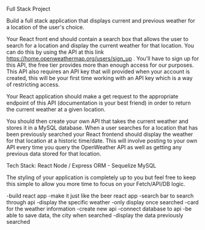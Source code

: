 Full Stack Project

Build a full stack application that displays current and previous weather for a location of the user's choice. 

Your React front end should contain a search box that allows the user to search for a location and display the current weather for that location. You can do this by using the API at this link https://home.openweathermap.org/users/sign_up . 
You'll have to sign up for this API, the free tier provides more than enough access for our purposes. This API also requires an API key that will provided when your account is created, this will be your first time working with an API key which is a way of restricting access. 

Your React application should make a get request to the appropriate endpoint of this API (documentation is your best friend) in order to return the current weather at a given location. 

You should then create your own API that takes the current weather and stores it in a MySQL database. When a user searches for a location that has been previously searched your React frontend should display the weather for that location at a historic time/date. This will involve posting to your own API every time you query the OpenWeather API as well as getting any previous data stored for that location. 

Tech Stack:
React
Node / Express
ORM - Sequelize
MySQL 

The styling of your application is completely up to you but feel free to keep this simple to allow you more time to focus on your Fetch/API/DB logic.

-build react app
-make it just like the beer react app
-search bar to search through api
-display the specific weather
-only display once searched
-card for the weather information
-create new api
-connect database to api
-be able to save data, the city when searched
-display the data previously searched